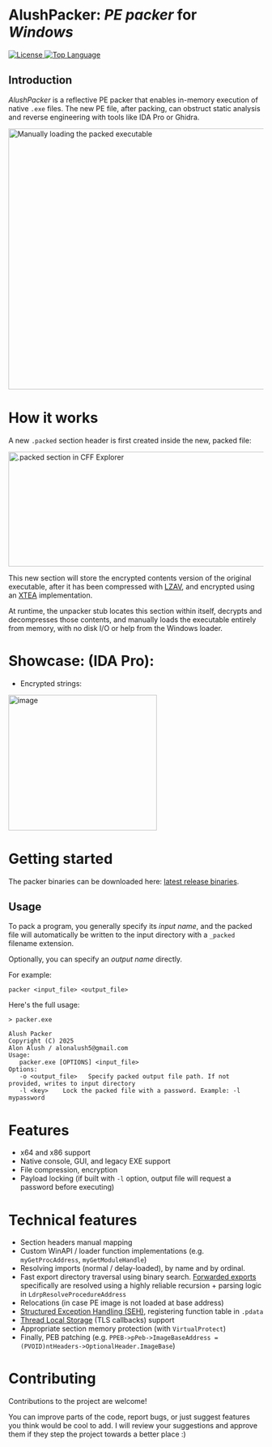 
# AlushPacker: *PE packer* for *Windows*</h1>
  <a href="https://github.com/Alon-Alush/AlushPacker/blob/main/LICENSE">
    <img src="https://img.shields.io/github/license/Alon-Alush/AlushPacker?style=flat-square&color=blue" alt="License">
  </a>
  <a href="https://github.com/Alon-Alush/AlushPacker">
    <img src="https://img.shields.io/github/languages/top/Alon-Alush/AlushPacker?style=flat-square&logo=c&color=red" alt="Top Language">
  </a>

## Introduction


*AlushPacker* is a reflective PE packer that enables in-memory execution of native `.exe` files. The new PE file, after packing, can obstruct static analysis and reverse engineering with tools like IDA Pro or Ghidra.

<img width="976" height="514" alt="Manually loading the packed executable" src="https://github.com/user-attachments/assets/ad3e995f-9837-4522-b64c-a481558dd208" />

# How it works


A new `.packed` section header is first created inside the new, packed file:

<img width="773" height="226" alt=".packed section in CFF Explorer" src="https://github.com/user-attachments/assets/bbe667e0-3eb1-42d7-9c28-619477035dfe" />

This new section will store the encrypted contents version of the original executable, after it has been compressed with [LZAV](https://github.com/avaneev/lzav), and encrypted using an [XTEA](https://en.wikipedia.org/wiki/XTEA) implementation.

At runtime, the unpacker stub locates this section within itself, decrypts and decompresses those contents, and manually loads the executable entirely from memory, with no disk I/O or help from the Windows loader.


# Showcase: (IDA Pro):

- Encrypted strings:

<img width="293" height="267" alt="image" src="https://github.com/user-attachments/assets/3edc09ff-d389-4241-9e90-3bbc152cbfdb" /> 


# Getting started

The packer binaries can be downloaded here: [latest release binaries](https://github.com/Alon-Alush/AlushPacker/releases/tag/v1.0.0).

## Usage

To pack a program, you generally specify its *input name*, and the packed file will automatically be written to the input directory with a `_packed` filename extension.

Optionally, you can specify an *output name* directly.

For example: 

```
packer <input_file> <output_file>
```

Here's the full usage:

```
> packer.exe

Alush Packer
Copyright (C) 2025
Alon Alush / alonalush5@gmail.com
Usage:
   packer.exe [OPTIONS] <input_file>
Options:
   -o <output_file>   Specify packed output file path. If not provided, writes to input directory
   -l <key>    Lock the packed file with a password. Example: -l mypassword
```

# Features

* x64 and x86 support
* Native console, GUI, and legacy EXE support
* File compression, encryption
* Payload locking (if built with `-l` option, output file will request a password before executing)
# Technical features
* Section headers manual mapping
* Custom WinAPI / loader function implementations (e.g. `myGetProcAddress`, `myGetModuleHandle`)
* Resolving imports (normal / delay-loaded), by name and by ordinal.
* Fast export directory traversal using binary search. [Forwarded exports](https://devblogs.microsoft.com/oldnewthing/20060719-24/?p=30473) specifically are resolved using a highly reliable recursion + parsing logic in `LdrpResolveProcedureAddress`
* Relocations (in case PE image is not loaded at base address)
* [Structured Exception Handling (SEH)](https://learn.microsoft.com/en-us/cpp/cpp/structured-exception-handling-c-cpp?view=msvc-170), registering function table in `.pdata`
* [Thread Local Storage](https://learn.microsoft.com/en-us/windows/win32/procthread/thread-local-storage) (TLS callbacks) support
* Appropriate section memory protection (with `VirtualProtect`)
* Finally, PEB patching (e.g. `PPEB->pPeb->ImageBaseAddress = (PVOID)ntHeaders->OptionalHeader.ImageBase`)

# Contributing

Contributions to the project are welcome!

You can improve parts of the code, report bugs, or just suggest features you think would be cool to add. I will review your suggestions and approve them if they step the project towards a better place :)

